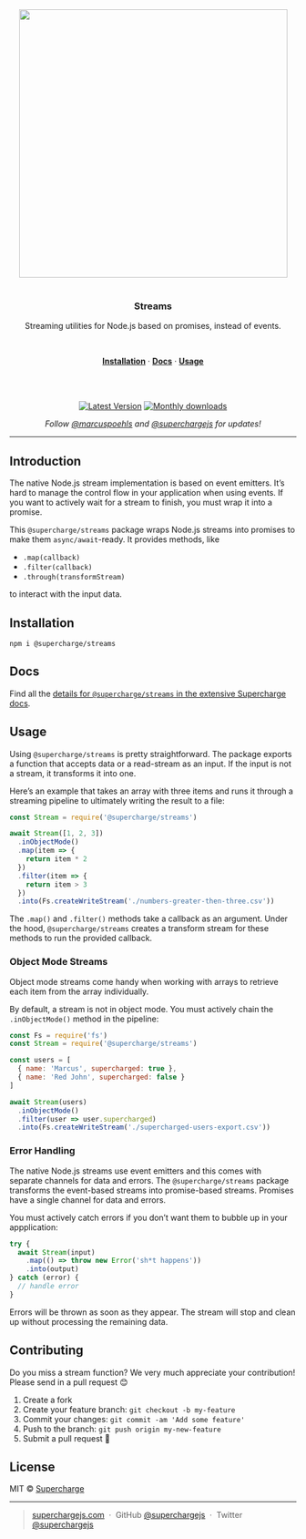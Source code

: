 <div align="center">
  <a href="https://superchargejs.com">
    <img width="471" style="max-width:100%;" src="https://superchargejs.com/images/supercharge-text.svg" />
  </a>
  <br/>
  <br/>
  <p>
    <h3>Streams</h3>
  </p>
  <p>
    Streaming utilities for Node.js based on promises, instead of events.
  </p>
  <br/>
  <p>
    <a href="#installation"><strong>Installation</strong></a> ·
    <a href="#Docs"><strong>Docs</strong></a> ·
    <a href="#usage"><strong>Usage</strong></a>
  </p>
  <br/>
  <br/>
  <p>
    <a href="https://www.npmjs.com/package/@supercharge/streams"><img src="https://img.shields.io/npm/v/@supercharge/streams.svg" alt="Latest Version"></a>
    <a href="https://www.npmjs.com/package/@supercharge/streams"><img src="https://img.shields.io/npm/dm/@supercharge/streams.svg" alt="Monthly downloads"></a>
  </p>
  <p>
    <em>Follow <a href="http://twitter.com/marcuspoehls">@marcuspoehls</a> and <a href="http://twitter.com/superchargejs">@superchargejs</a> for updates!</em>
  </p>
</div>

---

## Introduction
The native Node.js stream implementation is based on event emitters. It’s hard to manage the control flow in your application when using events. If you want to actively wait for a stream to finish, you must wrap it into a promise.

This `@supercharge/streams` package wraps Node.js streams into promises to make them `async/await`-ready. It provides methods, like

- `.map(callback)`
- `.filter(callback)`
- `.through(transformStream)`

to interact with the input data.


## Installation

```
npm i @supercharge/streams
```


## Docs
Find all the [details for `@supercharge/streams` in the extensive Supercharge docs](https://superchargejs.com/docs/streams).


## Usage
Using `@supercharge/streams` is pretty straightforward. The package exports a function that accepts data or a read-stream as an input. If the input is not a stream, it transforms it into one.

Here’s an example that takes an array with three items and runs it through a streaming pipeline to ultimately writing the result to a file:

```js
const Stream = require('@supercharge/streams')

await Stream([1, 2, 3])
  .inObjectMode()
  .map(item => {
    return item * 2
  })
  .filter(item => {
    return item > 3
  })
  .into(Fs.createWriteStream('./numbers-greater-then-three.csv'))
```

The `.map()` and `.filter()` methods take a callback as an argument. Under the hood, `@supercharge/streams` creates a transform stream for these methods to run the provided callback.


### Object Mode Streams
Object mode streams come handy when working with arrays to retrieve each item from the array individually.

By default, a stream is not in object mode. You must actively chain the `.inObjectMode()` method in the pipeline:

```js
const Fs = require('fs')
const Stream = require('@supercharge/streams')

const users = [
  { name: 'Marcus', supercharged: true },
  { name: 'Red John', supercharged: false }
]

await Stream(users)
  .inObjectMode()
  .filter(user => user.supercharged)
  .into(Fs.createWriteStream('./supercharged-users-export.csv'))
```


### Error Handling
The native Node.js streams use event emitters and this comes with separate channels for data and errors. The `@supercharge/streams` package transforms the event-based streams into promise-based streams. Promises have a single channel for data and errors.

You must actively catch errors if you don’t want them to bubble up in your appplication:

```js
try {
  await Stream(input)
    .map(() => throw new Error('sh*t happens'))
    .into(output)
} catch (error) {
  // handle error
}
```

Errors will be thrown as soon as they appear. The stream will stop and clean up without processing the remaining data.


## Contributing
Do you miss a stream function? We very much appreciate your contribution! Please send in a pull request 😊

1.  Create a fork
2.  Create your feature branch: `git checkout -b my-feature`
3.  Commit your changes: `git commit -am 'Add some feature'`
4.  Push to the branch: `git push origin my-new-feature`
5.  Submit a pull request 🚀


## License
MIT © [Supercharge](https://superchargejs.com)

---

> [superchargejs.com](https://superchargejs.com) &nbsp;&middot;&nbsp;
> GitHub [@superchargejs](https://github.com/superchargejs/) &nbsp;&middot;&nbsp;
> Twitter [@superchargejs](https://twitter.com/superchargejs)
